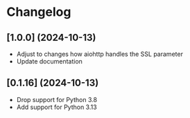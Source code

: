 # Changelog

## [1.0.0] (2024-10-13)

 - Adjust to changes how aiohttp handles the SSL parameter
 - Update documentation

## [0.1.16] (2024-10-13)

 - Drop support for Python 3.8
 - Add support for Python 3.13
